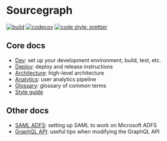 # Sourcegraph

[![build](https://badge.buildkite.com/00bbe6fa9986c78b8e8591cffeb0b0f2e8c4bb610d7e339ff6.svg?branch=master)](https://buildkite.com/sourcegraph/sourcegraph)
[![codecov](https://codecov.io/gh/sourcegraph/sourcegraph/branch/master/graph/badge.svg?token=aV9CcZQB4l)](https://codecov.io/gh/sourcegraph/sourcegraph)
[![code style: prettier](https://img.shields.io/badge/code_style-prettier-ff69b4.svg)](https://github.com/prettier/prettier)

## Core docs

* [Dev](./docs/dev.md): set up your development environment, build, test, etc.
* [Deploy](./docs/deployment.md): deploy and release instructions
* [Architecture](./docs/architecture.md): high-level architecture
* [Analytics](./docs/analytics.md): user analytics pipeline
* [Glossary](./docs/glossary.md): glossary of common terms
* [Style guide](./docs/style.md)

## Other docs

* [SAML ADFS](./docs/saml-adfs.md): setting up SAML to work on Microsoft ADFS
* [GraphQL API](./docs/api.md): useful tips when modifying the GraphQL API

